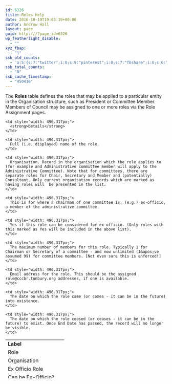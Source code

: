 ```yaml
---
id: 6326
title: Roles Help
date: 2016-10-19T19:03:19+00:00
author: Andrew Hall
layout: page
guid: http:///?page_id=6326
wp_featherlight_disable:
  - ""
xyz_fbap:
  - "1"
ssb_old_counts:
  - 'a:5:{s:7:"twitter";i:0;s:9:"pinterest";i:0;s:7:"fbshare";i:0;s:6:"reddit";i:0;s:6:"tumblr";N;}'
ssb_total_counts:
  - "0"
ssb_cache_timestamp:
  - "450416"
---
```

The **Roles** table defines the roles that may be applied to a particular entity in the Organisation structure, such as President or Committee Member. Members of Council may be assigned to one or more roles via the Role Assignment pages.

<table style="height: 121px; width: 681px;">
  <tr>
    <td style="width: 167.683px;">
      <strong>Label</strong>
    </td>
    
    <td style="width: 496.317px;">
      <strong>Details</strong>
    </td>
  </tr>
  
  <tr>
    <td style="width: 167.683px;">
      Role
    </td>
    
    <td style="width: 496.317px;">
      Full (i.e. displayed) name of the role.
    </td>
  </tr>
  
  <tr>
    <td style="width: 167.683px;">
      Organisation
    </td>
    
    <td style="width: 496.317px;">
      Organisation. Record in the organisation which the role applies to (for example and Administrative committee member will apply to the Administrative Committee). Note that for committees, there are separate roles for Chair, Secretary and Member and (potentially) Consultant. Only current organisation records which are marked as having roles will  be presented in the list.
    </td>
  </tr>
  
  <tr>
    <td style="width: 167.683px;">
      Ex Officio Role
    </td>
    
    <td style="width: 496.317px;">
      This is for where a chairman of one committee is, (e.g.) ex-officio, a member of the administrative committee.
    </td>
  </tr>
  
  <tr>
    <td style="width: 167.683px;">
      Can be Ex-Officio?
    </td>
    
    <td style="width: 496.317px;">
      Yes if this role can be considered for ex-officio. (Only roles with this marked as Yes will be included in the above list).
    </td>
  </tr>
  
  <tr>
    <td style="width: 167.683px;">
      Members
    </td>
    
    <td style="width: 496.317px;">
      The maximum number of members for this role. Typically 1 for Chairman or Secretary of a committee - and now unlimited (I&apos;ve assumed 99) for committee members. [Not even sure this is enforced!]
    </td>
  </tr>
  
  <tr>
    <td style="width: 167.683px;">
      Email
    </td>
    
    <td style="width: 496.317px;">
      Email address for the role. This should be the assigned role@cccbr.tunbury.org addresses, if one is available.
    </td>
  </tr>
  
  <tr>
    <td style="width: 167.683px;">
      Start Date
    </td>
    
    <td style="width: 496.317px;">
      The date on which the role came (or comes - it can be in the future) into existence.
    </td>
  </tr>
  
  <tr>
    <td style="width: 167.683px;">
      End Date
    </td>
    
    <td style="width: 496.317px;">
      The date on which the role ceased (or ceases - it can be in the future) to exist. Once End Date has passed, the record will no longer be visible.
    </td>
  </tr>
</table>

 
